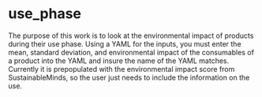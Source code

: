 # use_phase
The purpose of this work is to look at the environmental impact of products during their use phase. Using a YAML for the inputs, you must enter the mean, standard deviation, and environmental impact of the consumables of a product into the YAML and insure the name of the YAML matches. Currently it is prepopulated with the environmental impact score from SustainableMinds, so the user just needs to include the information on the use.
